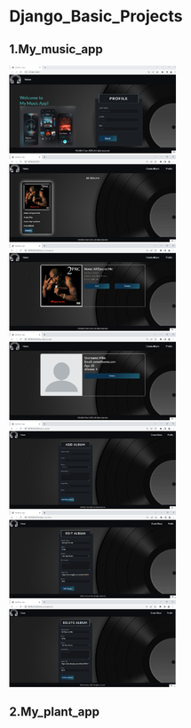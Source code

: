 # Django_Basic_Projects

## 1.My_music_app
<p>
  <img src="screenshots/Screenshot (3).png" width="300">
  <img src="screenshots/Screenshot (4).png" width="300">
  <img src="screenshots/Screenshot (5).png" width="300">
  <img src="screenshots/Screenshot (6).png" width="300">
  <img src="screenshots/Screenshot (7).png" width="300">
  <img src="screenshots/Screenshot (8).png" width="300">
  <img src="screenshots/Screenshot (9).png" width="300">
</p>

## 2.My_plant_app
